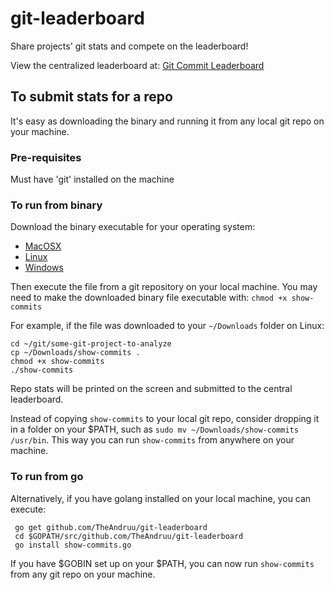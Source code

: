 # git-leaderboard

Share projects' git stats and compete on the leaderboard!

View the centralized leaderboard at: [Git Commit Leaderboard](https://backend-gl.appspot.com/)

## To submit stats for a repo

It's easy as downloading the binary and running it from any local git repo on your machine.

### Pre-requisites

Must have 'git' installed on the machine

### To run from binary

Download the binary executable for your operating system:

* [MacOSX](https://github.com/TheAndruu/git-leaderboard/raw/master/build/show-commits-mac)
* [Linux](https://github.com/TheAndruu/git-leaderboard/raw/master/build/show-commits)
* [Windows](https://github.com/TheAndruu/git-leaderboard/raw/master/build/show-commits.exe)

Then execute the file from a git repository on your local machine.  You may need to make the downloaded binary file executable with: `chmod +x show-commits`

For example, if the file was downloaded to your `~/Downloads` folder on Linux:

    cd ~/git/some-git-project-to-analyze
    cp ~/Downloads/show-commits .
    chmod +x show-commits
    ./show-commits

Repo stats will be printed on the screen and submitted to the central leaderboard.

Instead of copying `show-commits` to your local git repo, consider dropping it in a folder on your $PATH, such as `sudo mv ~/Downloads/show-commits /usr/bin`.  This way you can run `show-commits` from anywhere on your machine.

### To run from go

Alternatively, if you have golang installed on your local machine, you can execute:

     go get github.com/TheAndruu/git-leaderboard
     cd $GOPATH/src/github.com/TheAndruu/git-leaderboard
     go install show-commits.go

If you have $GOBIN set up on your $PATH, you can now run `show-commits` from any git repo on your machine.
